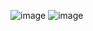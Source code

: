 ![image](https://github.com/PaulaAndriela/Projetos_Power_BI/assets/161093814/dee9f8d0-7fc9-4a88-a816-b6669be43e5f)
![image](https://github.com/PaulaAndriela/Projetos_Power_BI/assets/161093814/0b798124-8bb2-4f82-ad69-d4f0764c792a)

